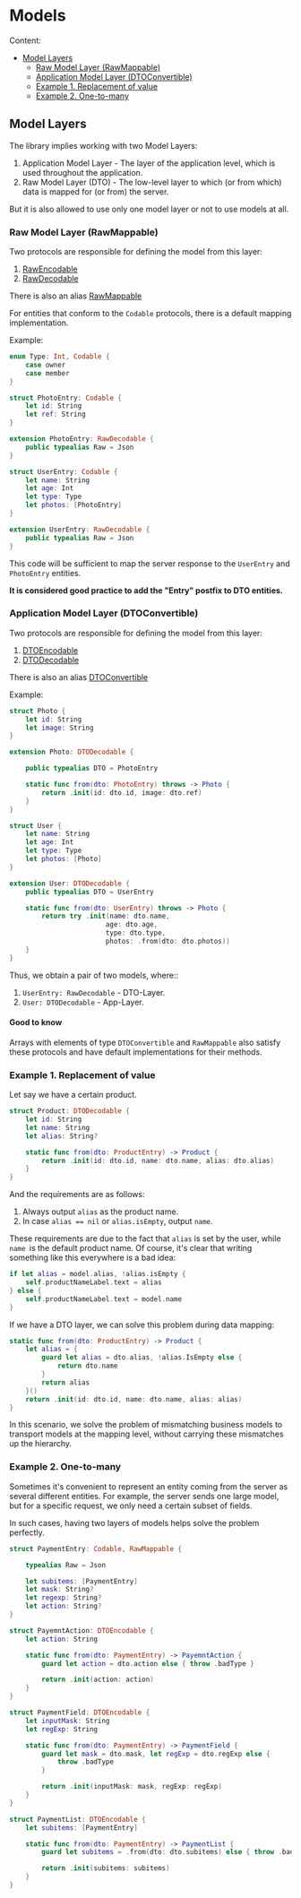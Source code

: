 # Models

Content:
- [Model Layers](#modellayer)
  - [Raw Model Layer (RawMappable)](#rawmodellayer)
  - [Application Model Layer (DTOConvertible)](#aplicationmodellayer)
  - [Example 1. Replacement of value](#example1)
  - [Example 2. One-to-many](#example2)

## Model Layers <a name="modellayer"></a>

The library implies working with two Model Layers:

1) Application Model Layer - The layer of the application level, which is used throughout the application.
2) Raw Model Layer (DTO) - The low-level layer to which (or from which) data is mapped for (or from) the server. 

But it is also allowed to use only one model layer or not to use models at all.

### Raw Model Layer (RawMappable) <a name="rawmodellayer"></a>

Two protocols are responsible for defining the model from this layer:

1) [RawEncodable](https://surfstudio.github.io/NodeKit/Protocols/RawEncodable.html)
2) [RawDecodable](https://surfstudio.github.io/NodeKit/Protocols/RawDecodable.html)

There is also an alias [RawMappable](https://surfstudio.github.io/NodeKit/Typealiases.html#/s:10CoreNetKit14RawMappable)

For entities that conform to the `Codable` protocols, there is a default mapping implementation.

Example:

```Swift
enum Type: Int, Codable {
    case owner
    case member
}

struct PhotoEntry: Codable {
    let id: String
    let ref: String
}

extension PhotoEntry: RawDecodable {
    public typealias Raw = Json
}

struct UserEntry: Codable {
    let name: String
    let age: Int
    let type: Type
    let photos: [PhotoEntry]
}

extension UserEntry: RawDecodable {
    public typealias Raw = Json
}
```

This code will be sufficient to map the server response to the `UserEntry` and `PhotoEntry` entities.

**It is considered good practice to add the "Entry" postfix to DTO entities.**

### Application Model Layer (DTOConvertible) <a name="aplicationmodellayer"></a>

Two protocols are responsible for defining the model from this layer:

1) [DTOEncodable](https://surfstudio.github.io/NodeKit/Protocols/DTOEncodable.html)
2) [DTODecodable](https://surfstudio.github.io/NodeKit/Protocols/DTODecodable.html)

There is also an alias [DTOConvertible](https://surfstudio.github.io/NodeKit/Typealiases.html#/s:10CoreNetKit14DTOConvertiblea)

Example:

```Swift
struct Photo {
    let id: String
    let image: String
}

extension Photo: DTODecodable {

    public typealias DTO = PhotoEntry

    static func from(dto: PhotoEntry) throws -> Photo {
        return .init(id: dto.id, image: dto.ref)
    }
}

struct User {
    let name: String
    let age: Int
    let type: Type
    let photos: [Photo]
}

extension User: DTODecodable {
    public typealias DTO = UserEntry

    static func from(dto: UserEntry) throws -> Photo {
        return try .init(name: dto.name, 
                        age: dto.age, 
                        type: dto.type, 
                        photos: .from(dto: dto.photos))
    }
}
```

Thus, we obtain a pair of two models, where::
1) `UserEntry: RawDecodable` - DTO-Layer.
2) `User: DTODecodable` - App-Layer. 

#### Good to know

Arrays with elements of type `DTOConvertible` and `RawMappable` also satisfy these protocols and have default implementations for their methods.

### Example 1. Replacement of value <a name="example1"></a>

Let say we have a certain product. 

```Swift
struct Product: DTODecodable {
    let id: String
    let name: String
    let alias: String?

    static func from(dto: ProductEntry) -> Product {
        return .init(id: dto.id, name: dto.name, alias: dto.alias)
    }
}
```

And the requirements are as follows:

1) Always output `alias` as the product name.
2) In case `alias == nil` or `alias.isEmpty`, output `name`.

These requirements are due to the fact that `alias` is set by the user, while `name `is the default product name.
Of course, it's clear that writing something like this everywhere is a bad idea:

```Swift
if let alias = model.alias, !alias.isEmpty {
    self.productNameLabel.text = alias
} else {
    self.productNameLabel.text = model.name
}
```

If we have a DTO layer, we can solve this problem during data mapping:

```Swift
static func from(dto: ProductEntry) -> Product {
    let alias = {
        guard let alias = dto.alias, !alias.IsEmpty else {
            return dto.name
        }
        return alias
    }()
    return .init(id: dto.id, name: dto.name, alias: alias)
}
```
In this scenario, we solve the problem of mismatching business models to transport models at the mapping level, without carrying these mismatches up the hierarchy. 

### Example 2. One-to-many <a name="example2"></a>

Sometimes it's convenient to represent an entity coming from the server as several different entities. For example, the server sends one large model, but for a specific request, we only need a certain subset of fields.

In such cases, having two layers of models helps solve the problem perfectly.

```Swift
struct PaymentEntry: Codable, RawMappable {

    typealias Raw = Json

    let subitems: [PaymentEntry]
    let mask: String?
    let regexp: String?
    let action: String?
}

struct PayemntAction: DTOEncodable {
    let action: String

    static func from(dto: PaymentEntry) -> PayemntAction {
        guard let action = dto.action else { throw .badType } 

        return .init(action: action)
    }
}

struct PaymentField: DTOEncodable {
    let inputMask: String
    let regExp: String

    static func from(dto: PaymentEntry) -> PaymentField {
        guard let mask = dto.mask, let regExp = dto.regExp else { 
            throw .badType 
        } 

        return .init(inputMask: mask, regExp: regExp)
    }
}

struct PaymentList: DTOEncodable {
    let subitems: [PaymentEntry]

    static func from(dto: PaymentEntry) -> PaymentList {
        guard let subitems = .from(dto: dto.subitems) else { throw .badType } 

        return .init(subitems: subitems)
    }
}
``` 